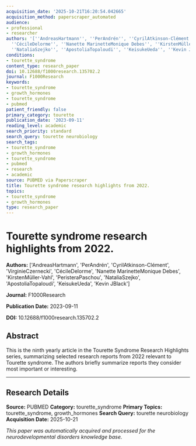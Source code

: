 ```yaml
---
acquisition_date: '2025-10-21T16:20:54.042665'
acquisition_method: paperscraper_automated
audience:
- professional
- researcher
authors: '[''AndreasHartmann'', ''PerAndrén'', ''CyrilAtkinson-Clément'', ''VirginieCzernecki'',
  ''CécileDelorme'', ''Nanette MarinetteMonique Debes'', ''KirstenMüller-Vahl'', ''PeristeraPaschou'',
  ''NataliaSzejko'', ''ApostoliaTopaloudi'', ''KeisukeUeda'', ''Kevin JBlack'']'
conditions:
- tourette_syndrome
content_type: research_paper
doi: 10.12688/f1000research.135702.2
journal: F1000Research
keywords:
- tourette_syndrome
- growth_hormones
- tourette_syndrome
- pubmed
patient_friendly: false
primary_category: tourette
publication_date: '2023-09-11'
reading_level: academic
search_priority: standard
search_query: tourette neurobiology
search_tags:
- tourette_syndrome
- growth_hormones
- tourette_syndrome
- pubmed
- research
- academic
source: PUBMED via Paperscraper
title: Tourette syndrome research highlights from 2022.
topics:
- tourette_syndrome
- growth_hormones
type: research_paper
---
```


# Tourette syndrome research highlights from 2022.

**Authors:** ['AndreasHartmann', 'PerAndrén', 'CyrilAtkinson-Clément', 'VirginieCzernecki', 'CécileDelorme', 'Nanette MarinetteMonique Debes', 'KirstenMüller-Vahl', 'PeristeraPaschou', 'NataliaSzejko', 'ApostoliaTopaloudi', 'KeisukeUeda', 'Kevin JBlack']

**Journal:** F1000Research

**Publication Date:** 2023-09-11

**DOI:** 10.12688/f1000research.135702.2

## Abstract

This is the ninth yearly article in the Tourette Syndrome Research Highlights series, summarizing selected research reports from 2022 relevant to Tourette syndrome. The authors briefly summarize reports they consider most important or interesting.

---

## Research Details

**Source:** PUBMED
**Category:** tourette_syndrome
**Primary Topics:** tourette_syndrome, growth_hormones
**Search Query:** tourette neurobiology
**Acquisition Date:** 2025-10-21

*This paper was automatically acquired and processed for the neurodevelopmental disorders knowledge base.*

